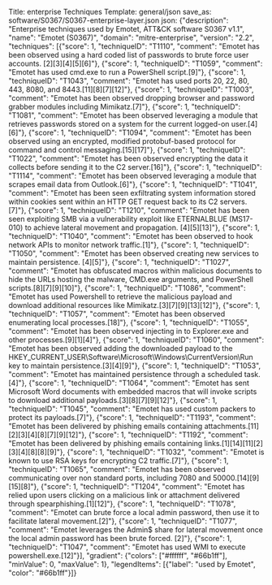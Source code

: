 Title: enterprise Techniques
Template: general/json
save_as: software/S0367/S0367-enterprise-layer.json
json: {"description": "Enterprise techniques used by Emotet, ATT&CK software S0367 v1.1", "name": "Emotet (S0367)", "domain": "mitre-enterprise", "version": "2.2", "techniques": [{"score": 1, "techniqueID": "T1110", "comment": "Emotet has been observed using a hard coded list of passwords to brute force user accounts. [2][3][4][5][6]"}, {"score": 1, "techniqueID": "T1059", "comment": "Emotet has used cmd.exe to run a PowerShell script.[9]"}, {"score": 1, "techniqueID": "T1043", "comment": "Emotet has used ports 20, 22, 80, 443, 8080, and 8443.[11][8][7][12]"}, {"score": 1, "techniqueID": "T1003", "comment": "Emotet has been observed dropping browser and password grabber modules including Mimikatz.[7]"}, {"score": 1, "techniqueID": "T1081", "comment": "Emotet has been observed leveraging a module that retrieves passwords stored on a system for the current logged-on user.[4][6]"}, {"score": 1, "techniqueID": "T1094", "comment": "Emotet has been observed using an encrypted, modified protobuf-based protocol for command and control messaging.[15][17]"}, {"score": 1, "techniqueID": "T1022", "comment": "Emotet has been observed encrypting the data it collects before sending it to the C2 server.[16]"}, {"score": 1, "techniqueID": "T1114", "comment": "Emotet has been observed leveraging a module that scrapes email data from Outlook.[6]"}, {"score": 1, "techniqueID": "T1041", "comment": "Emotet has been seen exfiltrating system information stored within cookies sent within an HTTP GET request back to its C2 servers.[7]"}, {"score": 1, "techniqueID": "T1210", "comment": "Emotet has been seen exploiting SMB via a vulnerability exploit like ETERNALBLUE (MS17-010) to achieve lateral movement and propagation. [4][5][13]"}, {"score": 1, "techniqueID": "T1040", "comment": "Emotet has been observed to hook network APIs to monitor network traffic.[1]"}, {"score": 1, "techniqueID": "T1050", "comment": "Emotet has been observed creating new services to maintain persistence. [4][5]"}, {"score": 1, "techniqueID": "T1027", "comment": "Emotet has obfuscated macros within malicious documents to hide the URLs hosting the malware,  CMD.exe arguments, and PowerShell scripts.[8][7][9][10]"}, {"score": 1, "techniqueID": "T1086", "comment": "Emotet has used Powershell to retrieve the malicious payload and download additional resources like Mimikatz.[3][7][9][13][12]"}, {"score": 1, "techniqueID": "T1057", "comment": "Emotet has been observed enumerating local processes.[18]"}, {"score": 1, "techniqueID": "T1055", "comment": "Emotet has been observed injecting in to Explorer.exe and other processes.[9][1][4]"}, {"score": 1, "techniqueID": "T1060", "comment": "Emotet has been observed adding the downloaded payload to the HKEY_CURRENT_USER\\Software\\Microsoft\\Windows\\CurrentVersion\\Run key to maintain persistence.[3][4][9]"}, {"score": 1, "techniqueID": "T1053", "comment": "Emotet has maintained persistence through a scheduled task.[4]"}, {"score": 1, "techniqueID": "T1064", "comment": "Emotet has sent Microsoft Word documents with embedded macros that will invoke scripts to download additional payloads.[3][8][7][9][12]"}, {"score": 1, "techniqueID": "T1045", "comment": "Emotet has used custom packers to protect its payloads.[7]"}, {"score": 1, "techniqueID": "T1193", "comment": "Emotet has been delivered by phishing emails containing attachments.[11][2][3][4][8][7][9][12]"}, {"score": 1, "techniqueID": "T1192", "comment": "Emotet has been delivered by phishing emails containing links.[1][14][11][2][3][4][8][8][9]"}, {"score": 1, "techniqueID": "T1032", "comment": "Emotet is known to use RSA keys for encrypting C2 traffic.[7]"}, {"score": 1, "techniqueID": "T1065", "comment": "Emotet has been observed communicating over non standard ports, including 7080 and 50000.[14][9][15][8]"}, {"score": 1, "techniqueID": "T1204", "comment": "Emotet has relied upon users clicking on a malicious link or attachment delivered through spearphishing.[1][12]"}, {"score": 1, "techniqueID": "T1078", "comment": "Emotet can brute force a local admin password, then use it to facilitate lateral movement.[2]"}, {"score": 1, "techniqueID": "T1077", "comment": "Emotet leverages the Admin$ share for lateral movement once the local admin password has been brute forced. [2]"}, {"score": 1, "techniqueID": "T1047", "comment": "Emotet has used WMI to execute powershell.exe.[12]"}], "gradient": {"colors": ["#ffffff", "#66b1ff"], "minValue": 0, "maxValue": 1}, "legendItems": [{"label": "used by Emotet", "color": "#66b1ff"}]}